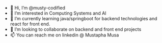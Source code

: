 - 👋 Hi, I’m @musty-codified
- 👀 I’m interested in Computing Systems and AI
- 🌱 I’m currently learning java/springboot for backend technologies and react for front end.
- 💞️ I’m looking to collaborate on backend and front end projects
- 📫 You can reach me on linkedin @ Mustapha Musa

<!---
musty-codified/musty-codified is a ✨ special ✨ repository because its `README.md` (this file) appears on your GitHub profile.
You can click the Preview link to take a look at your changes.
--->
